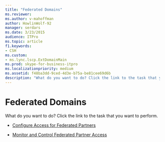 ```yaml
---
title: "Federated Domains"
ms.reviewer: 
ms.author: v-mahoffman
author: HowlinWolf-92
manager: serdars
ms.date: 3/23/2015
audience: ITPro
ms.topic: article
f1.keywords:
- CSH
ms.custom:
- ms.lync.lscp.ExtDomainMain
ms.prod: skype-for-business-itpro
ms.localizationpriority: medium
ms.assetid: f48ba3dd-9ced-4d3e-b75a-be81cee69d6b
description: "What do you want to do? Click the link to the task that you want to perform."
---
```


# Federated Domains

What do you want to do? Click the link to the task that you want to perform.

- [Configure Access for Federated Partners](/previous-versions/office/lync-server-2013/lync-server-2013-configure-policies-to-control-federated-user-access)

- [Monitor and Control Federated Partner Access](/previous-versions/office/lync-server-2013/lync-server-2013-configure-support-for-allowed-external-domains)